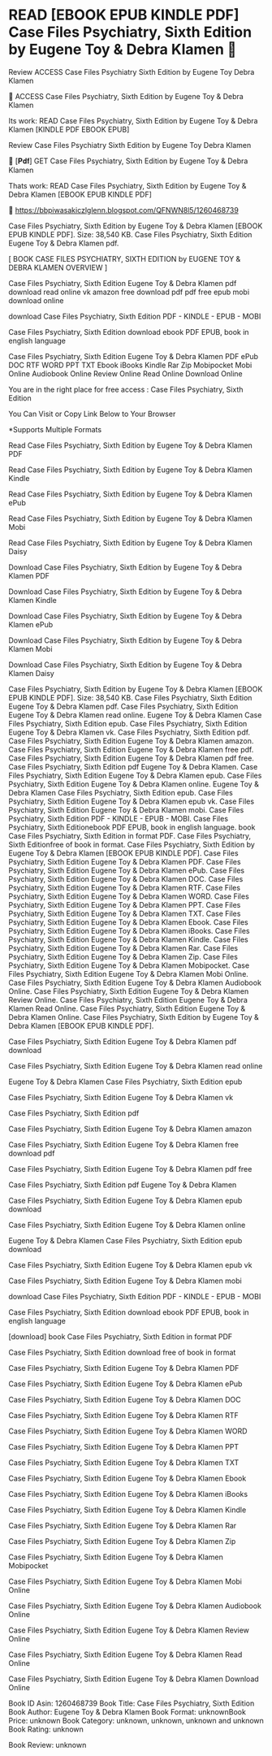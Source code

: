 # READ [EBOOK EPUB KINDLE PDF] Case Files Psychiatry, Sixth Edition by  Eugene Toy &  Debra Klamen 📍
Review ACCESS Case Files Psychiatry Sixth Edition by Eugene Toy Debra Klamen

📝 ACCESS Case Files Psychiatry, Sixth Edition by Eugene Toy & Debra Klamen

Its work: READ Case Files Psychiatry, Sixth Edition by Eugene Toy & Debra Klamen [KINDLE PDF EBOOK EPUB]


Review Case Files Psychiatry Sixth Edition by Eugene Toy Debra Klamen

📍 [𝐏𝐝𝐟] GET Case Files Psychiatry, Sixth Edition by Eugene Toy & Debra Klamen

Thats work: READ Case Files Psychiatry, Sixth Edition by Eugene Toy & Debra Klamen [EBOOK EPUB KINDLE PDF]



📡 https://bbpiwasakiczlglenn.blogspot.com/QFNWN8l5/1260468739



Case Files Psychiatry, Sixth Edition by Eugene Toy & Debra Klamen [EBOOK EPUB KINDLE PDF]. Size: 38,540 KB. Case Files Psychiatry, Sixth Edition Eugene Toy & Debra Klamen pdf.

[ BOOK CASE FILES PSYCHIATRY, SIXTH EDITION by EUGENE TOY & DEBRA KLAMEN OVERVIEW ]

Case Files Psychiatry, Sixth Edition Eugene Toy & Debra Klamen pdf download read online vk amazon free download pdf pdf free epub mobi download online

download Case Files Psychiatry, Sixth Edition PDF - KINDLE - EPUB - MOBI

Case Files Psychiatry, Sixth Edition download ebook PDF EPUB, book in english language

Case Files Psychiatry, Sixth Edition Eugene Toy & Debra Klamen PDF ePub DOC RTF WORD PPT TXT Ebook iBooks Kindle Rar Zip Mobipocket Mobi Online Audiobook Online Review Online Read Online Download Online

You are in the right place for free access : Case Files Psychiatry, Sixth Edition

You Can Visit or Copy Link Below to Your Browser

*Supports Multiple Formats

Read Case Files Psychiatry, Sixth Edition by Eugene Toy & Debra Klamen PDF

Read Case Files Psychiatry, Sixth Edition by Eugene Toy & Debra Klamen Kindle

Read Case Files Psychiatry, Sixth Edition by Eugene Toy & Debra Klamen ePub

Read Case Files Psychiatry, Sixth Edition by Eugene Toy & Debra Klamen Mobi

Read Case Files Psychiatry, Sixth Edition by Eugene Toy & Debra Klamen Daisy

Download Case Files Psychiatry, Sixth Edition by Eugene Toy & Debra Klamen PDF

Download Case Files Psychiatry, Sixth Edition by Eugene Toy & Debra Klamen Kindle

Download Case Files Psychiatry, Sixth Edition by Eugene Toy & Debra Klamen ePub

Download Case Files Psychiatry, Sixth Edition by Eugene Toy & Debra Klamen Mobi

Download Case Files Psychiatry, Sixth Edition by Eugene Toy & Debra Klamen Daisy

Case Files Psychiatry, Sixth Edition by Eugene Toy & Debra Klamen [EBOOK EPUB KINDLE PDF]. Size: 38,540 KB. Case Files Psychiatry, Sixth Edition Eugene Toy & Debra Klamen pdf. Case Files Psychiatry, Sixth Edition Eugene Toy & Debra Klamen read online. Eugene Toy & Debra Klamen Case Files Psychiatry, Sixth Edition epub. Case Files Psychiatry, Sixth Edition Eugene Toy & Debra Klamen vk. Case Files Psychiatry, Sixth Edition pdf. Case Files Psychiatry, Sixth Edition Eugene Toy & Debra Klamen amazon. Case Files Psychiatry, Sixth Edition Eugene Toy & Debra Klamen free pdf. Case Files Psychiatry, Sixth Edition Eugene Toy & Debra Klamen pdf free. Case Files Psychiatry, Sixth Edition pdf Eugene Toy & Debra Klamen. Case Files Psychiatry, Sixth Edition Eugene Toy & Debra Klamen epub. Case Files Psychiatry, Sixth Edition Eugene Toy & Debra Klamen online. Eugene Toy & Debra Klamen Case Files Psychiatry, Sixth Edition epub. Case Files Psychiatry, Sixth Edition Eugene Toy & Debra Klamen epub vk. Case Files Psychiatry, Sixth Edition Eugene Toy & Debra Klamen mobi. Case Files Psychiatry, Sixth Edition PDF - KINDLE - EPUB - MOBI. Case Files Psychiatry, Sixth Editionebook PDF EPUB, book in english language. book Case Files Psychiatry, Sixth Edition in format PDF. Case Files Psychiatry, Sixth Editionfree of book in format. Case Files Psychiatry, Sixth Edition by Eugene Toy & Debra Klamen [EBOOK EPUB KINDLE PDF]. Case Files Psychiatry, Sixth Edition Eugene Toy & Debra Klamen PDF. Case Files Psychiatry, Sixth Edition Eugene Toy & Debra Klamen ePub. Case Files Psychiatry, Sixth Edition Eugene Toy & Debra Klamen DOC. Case Files Psychiatry, Sixth Edition Eugene Toy & Debra Klamen RTF. Case Files Psychiatry, Sixth Edition Eugene Toy & Debra Klamen WORD. Case Files Psychiatry, Sixth Edition Eugene Toy & Debra Klamen PPT. Case Files Psychiatry, Sixth Edition Eugene Toy & Debra Klamen TXT. Case Files Psychiatry, Sixth Edition Eugene Toy & Debra Klamen Ebook. Case Files Psychiatry, Sixth Edition Eugene Toy & Debra Klamen iBooks. Case Files Psychiatry, Sixth Edition Eugene Toy & Debra Klamen Kindle. Case Files Psychiatry, Sixth Edition Eugene Toy & Debra Klamen Rar. Case Files Psychiatry, Sixth Edition Eugene Toy & Debra Klamen Zip. Case Files Psychiatry, Sixth Edition Eugene Toy & Debra Klamen Mobipocket. Case Files Psychiatry, Sixth Edition Eugene Toy & Debra Klamen Mobi Online. Case Files Psychiatry, Sixth Edition Eugene Toy & Debra Klamen Audiobook Online. Case Files Psychiatry, Sixth Edition Eugene Toy & Debra Klamen Review Online. Case Files Psychiatry, Sixth Edition Eugene Toy & Debra Klamen Read Online. Case Files Psychiatry, Sixth Edition Eugene Toy & Debra Klamen Online. Case Files Psychiatry, Sixth Edition by Eugene Toy & Debra Klamen [EBOOK EPUB KINDLE PDF].

Case Files Psychiatry, Sixth Edition Eugene Toy & Debra Klamen pdf download

Case Files Psychiatry, Sixth Edition Eugene Toy & Debra Klamen read online

Eugene Toy & Debra Klamen Case Files Psychiatry, Sixth Edition epub

Case Files Psychiatry, Sixth Edition Eugene Toy & Debra Klamen vk

Case Files Psychiatry, Sixth Edition pdf

Case Files Psychiatry, Sixth Edition Eugene Toy & Debra Klamen amazon

Case Files Psychiatry, Sixth Edition Eugene Toy & Debra Klamen free download pdf

Case Files Psychiatry, Sixth Edition Eugene Toy & Debra Klamen pdf free

Case Files Psychiatry, Sixth Edition pdf Eugene Toy & Debra Klamen

Case Files Psychiatry, Sixth Edition Eugene Toy & Debra Klamen epub download

Case Files Psychiatry, Sixth Edition Eugene Toy & Debra Klamen online

Eugene Toy & Debra Klamen Case Files Psychiatry, Sixth Edition epub download

Case Files Psychiatry, Sixth Edition Eugene Toy & Debra Klamen epub vk

Case Files Psychiatry, Sixth Edition Eugene Toy & Debra Klamen mobi

download Case Files Psychiatry, Sixth Edition PDF - KINDLE - EPUB - MOBI

Case Files Psychiatry, Sixth Edition download ebook PDF EPUB, book in english language

[download] book Case Files Psychiatry, Sixth Edition in format PDF

Case Files Psychiatry, Sixth Edition download free of book in format

Case Files Psychiatry, Sixth Edition Eugene Toy & Debra Klamen PDF

Case Files Psychiatry, Sixth Edition Eugene Toy & Debra Klamen ePub

Case Files Psychiatry, Sixth Edition Eugene Toy & Debra Klamen DOC

Case Files Psychiatry, Sixth Edition Eugene Toy & Debra Klamen RTF

Case Files Psychiatry, Sixth Edition Eugene Toy & Debra Klamen WORD

Case Files Psychiatry, Sixth Edition Eugene Toy & Debra Klamen PPT

Case Files Psychiatry, Sixth Edition Eugene Toy & Debra Klamen TXT

Case Files Psychiatry, Sixth Edition Eugene Toy & Debra Klamen Ebook

Case Files Psychiatry, Sixth Edition Eugene Toy & Debra Klamen iBooks

Case Files Psychiatry, Sixth Edition Eugene Toy & Debra Klamen Kindle

Case Files Psychiatry, Sixth Edition Eugene Toy & Debra Klamen Rar

Case Files Psychiatry, Sixth Edition Eugene Toy & Debra Klamen Zip

Case Files Psychiatry, Sixth Edition Eugene Toy & Debra Klamen Mobipocket

Case Files Psychiatry, Sixth Edition Eugene Toy & Debra Klamen Mobi Online

Case Files Psychiatry, Sixth Edition Eugene Toy & Debra Klamen Audiobook Online

Case Files Psychiatry, Sixth Edition Eugene Toy & Debra Klamen Review Online

Case Files Psychiatry, Sixth Edition Eugene Toy & Debra Klamen Read Online

Case Files Psychiatry, Sixth Edition Eugene Toy & Debra Klamen Download Online

Book ID Asin: 1260468739
Book Title: Case Files Psychiatry, Sixth Edition
Book Author: Eugene Toy & Debra Klamen
Book Format: unknownBook Price: unknown
Book Category: unknown, unknown, unknown and unknown
Book Rating: unknown

Book Review: unknown

